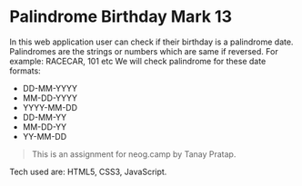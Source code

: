 # Palindrome Birthday Mark 13

In this web application user can check if their birthday is a palindrome date.
Palindromes are the strings or numbers which are same if reversed.
For example:
RACECAR, 101 etc
We will check palindrome for these date formats:

- DD-MM-YYYY
- MM-DD-YYYY
- YYYY-MM-DD
- DD-MM-YY
- MM-DD-YY
- YY-MM-DD

> This is an assignment for neog.camp by Tanay Pratap.

Tech used are: HTML5, CSS3, JavaScript.
